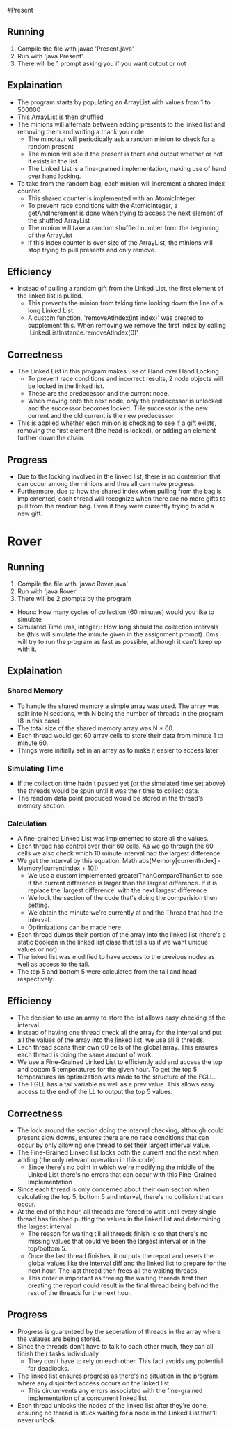 #Present
## Running
1. Compile the file with javac 'Present.java'
2. Run with 'java Present'
3. There will be 1 prompt asking you if you want output or not

## Explaination
- The program starts by populating an ArrayList with values from 1 to 500000
- This ArrayList is then shuffled
- The minions will alternate between adding presents to the linked list and removing them and writing a thank you note
   * The minotaur will periodically ask a random minion to check for a random present
   * The minion will see if the present is there and output whether or not it exists in the list
   * The Linked List is a fine-grained implementation, making use of hand over hand locking.
- To take from the random bag, each minion will increment a shared index counter.
   * This shared counter is implemented with an AtomicInteger
   * To prevent race conditions with the AtomicInteger, a getAndIncrement is done when trying to access the next element of the shuffled ArrayList
   * The minion will take a random shuffled number form the beginning of the ArrayList
   * If this index counter is over size of the ArrayList, the minions will stop trying to pull presents and only remove.
## Efficiency
 - Instead of pulling a random gift from the Linked List, the first element of the linked list is pulled.
   * This prevents the minion from taking time looking down the line of a long Linked List.
   * A custom function, 'removeAtIndex(int index)' was created to supplement this. When removing we remove the first index by calling 'LinkedListInstance.removeAtIndex(0)'
## Correctness
 - The Linked List in this program makes use of Hand over Hand Locking
   * To prevent race conditions and incorrect results, 2 node objects will be locked in the linked list.
   * These are the predecessor and the current node. 
   * When moving onto the next node, only the predecessor is unlocked and the successor becomes locked. THe successor is the new current and the old current is the new predecessor
 - This is applied whether each minion is checking to see if a gift exists, removing the first element (the head is locked), or adding an element further down the chain.
## Progress
 - Due to the locking involved in the linked list, there is no contention that can occur among the minions and thus all can make progress.
 - Furthermore, due to how the shared index when pulling from the bag is implemented, each thread will recognize when there are no more gifts to pull from the random bag. Even if they were currently trying to add a new gift.
 
# Rover
## Running
1. Compile the file with 'javac Rover.java'
2. Run with 'java Rover'
3. There will be 2 prompts by the program
  * Hours: How many cycles of collection (60 minutes) would you like to simulate
  * Simulated Time (ms, integer): How long should the collection intervals be (this will simulate the minute given in the assignment prompt). 0ms will try to run the program as fast as possible, although it can't keep up with it.

## Explaination
### Shared Memory
- To handle the shared memory a simple array was used. The array was split into N sections, with N being the number of threads in the program (8 in this case).
- The total size of the shared memory array was N * 60.
- Each thread would get 60 array cells to store their data from minute 1 to minute 60.
- Things were initially set in an array as to make it easier to access later
### Simulating Time
- If the collection time hadn't passed yet (or the simulated time set above) the threads would be spun until it was their time to collect data.
- The random data point produced would be stored in the thread's memory section.
### Calculation
- A fine-grained Linked List was implemented to store all the values.
- Each thread has control over their 60 cells. As we go through the 60 cells we also check which 10 minute interval had the largest difference
- We get the interval by this equation: Math.abs(Memory[currentIndex] - Memory[currentIndex + 10])
  * We use a custom implemented greaterThanCompareThanSet to see if the current difference is larger than the largest difference. If it is replace the 'largest difference' with the next largest difference
  * We lock the section of the code that's doing the comparision then setting.
  * We obtain the minute we're currently at and the Thread that had the interval.
  * Optimizations can be made here
- Each thread dumps their portion of the array into the linked list (there's a static boolean in the linked list class that tells us if we want unique values or not)
- The linked list was modified to have access to the previous nodes as well as access to the tail.
- The top 5 and bottom 5 were calculated from the tail and head respectively.

## Efficiency
- The decision to use an array to store the list allows easy checking of the interval. 
- Instead of having one thread check all the array for the interval and put all the values of the array into the linked list, we use all 8 threads.
- Each thread scans their own 60 cells of the global array. This ensures each thread is doing the same amount of work.
- We use a Fine-Grained Linked List to efficiently add and access the top and bottom 5 temperatures for the given hour. To get the top 5 temperatures an optimization was made to the structure of the FGLL.
- The FGLL has a tail variable as well as a prev value. This allows easy access to the end of the LL to output the top 5 values.

## Correctness
- The lock around the section doing the interval checking, although could present slow downs, ensures there are no race conditions that can occur by only allowing one thread to set their largest interval value.
- The Fine-Grained Linked list locks both the current and the next when adding (the only relevant operation in this code). 
  * Since there's no point in which we're modifying the middle of the Linked List there's no errors that can occur with this Fine-Grained implementation
- Since each thread is only concerned about their own section when calculating the top 5, bottom 5 and interval, there's no collision that can occur.
- At the end of the hour, all threads are forced to wait until every single thread has finished putting the values in the linked list and determining the largest interval.
  * The reason for waiting till all threads finish is so that there's no missing values that could've been the largest interval or in the top/bottom 5.
  * Once the last thread finishes, it outputs the report and resets the global values like the interval diff and the linked list to prepare for the next hour. The last thread then frees all the waiting threads.
  * This order is important as freeing the waiting threads first then creating the report could result in the final thread being behind the rest of the threads for the next hour.
  
## Progress
- Progress is guarenteed by the seperation of threads in the array where the valaues are being stored.
- Since the threads don't have to talk to each other much, they can all finish their tasks individually
  * They don't have to rely on each other. This fact avoids any potential for deadlocks.
- The linked list ensures progress as there's no situation in the program where any disjointed access occurs on the linked list
  * This circumvents any errors associated with the fine-grained implementation of a concurrent linked list
- Each thread unlocks the nodes of the linked list after they're done, ensuring no thread is stuck waiting for a node in the Linked List that'll never unlock.
